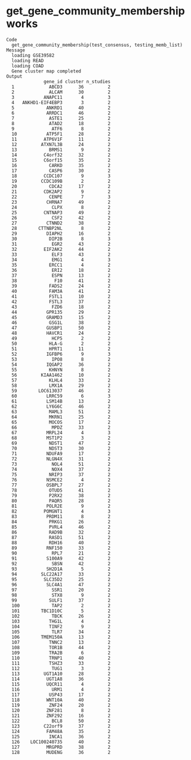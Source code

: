 # get_gene_community_membership works

    Code
      get_gene_community_membership(test_consensus, testing_memb_list)
    Message
      loading GSE39582
      loading READ
      loading COAD
      Gene cluster map completed
    Output
                  gene_id cluster n_studies
      1             ABCD3      36         2
      2             ALCAM      30         2
      3           ANAPC11       4         3
      4   ANKHD1-EIF4EBP3       3         2
      5            ANKRD1      40         2
      6            ARRDC1      46         2
      7             ASTE1      25         2
      8             ATAD2      18         2
      9              ATF6       8         2
      10           ATP5F1      28         2
      11          ATP6V1F      11         2
      12         ATXN7L3B      24         2
      13            BRMS1       9         2
      14          C4orf32      32         2
      15          C6orf15      35         2
      16            CARKD      35         2
      17            CASP6      30         2
      18          CCDC107       9         3
      19         CCDC109B       2         2
      20            CDCA2      17         2
      21          CDK2AP2       9         2
      22            CENPE       7         3
      23           CHRNA7      49         2
      24             CLPX       8         2
      25          CNTNAP3      49         2
      26             CSF2      42         2
      27           CTNND2      38         2
      28        CTTNBP2NL       8         2
      29           DIAPH2      16         2
      30            DIP2B       8         3
      31             EGR2      43         2
      32          EIF2AK2      44         2
      33             ELF3      43         2
      34             EMG1       4         3
      35            ERCC1       4         2
      36             ERI2      18         2
      37             ESPN      13         2
      38              F10      41         2
      39            FADS2      24         2
      40            FAM3A      41         2
      41            FSTL1      10         2
      42            FSTL3      37         2
      43             FZD6      18         2
      44           GPR135      29         2
      45           GRAMD3      15         2
      46            GSG1L      38         2
      47           GUSBP1      50         2
      48           HAVCR1      24         2
      49             HCP5       2         2
      50            HLA-G       2         2
      51            HPRT1      11         2
      52           IGFBP6       9         3
      53             IPO8       8         2
      54           IQGAP2      36         2
      55            KHNYN       8         2
      56         KIAA1462      10         2
      57            KLHL4      33         2
      58            LMX1A      29         2
      59        LOC613037      46         2
      60           LRRC59       6         3
      61           LSM14B      13         2
      62           LY6G6C      46         2
      63            MAML3      51         2
      64            MKRN1      25         2
      65            MOCOS      17         2
      66             MPDZ      33         2
      67           MRPL24       4         3
      68           MST1P2       3         2
      69            NDST1      47         2
      70            NDST3      30         2
      71           NDUFA9      17         2
      72           NLGN4X      31         2
      73             NOL4      51         2
      74             NOX4      37         2
      75            NRIP3      37         2
      76           NSMCE2       4         2
      77           OSBPL7      27         2
      78            OTUD5      41         2
      79            P2RX2      38         2
      80            PAQR5      28         2
      81           POLR2E       9         2
      82          POMGNT1       4         3
      83           PRDM11       8         2
      84            PRKG1      26         2
      85            PVRL4      46         2
      86            RAD9B      32         2
      87            RASD1      51         2
      88            RDH16      40         2
      89           RNF150      33         2
      90             RPL7      21         2
      91           S100A9      42         2
      92             SBSN      42         2
      93           SH2D1A       5         2
      94         SLC22A17      33         2
      95          SLC35D2      25         2
      96           SLC4A1      47         2
      97             SSR1      20         2
      98             STX8       9         2
      99            SULF1      37         2
      100            TAP2       2         2
      101        TBC1D10C       5         2
      102            TBCK      26         2
      103           THG1L       4         2
      104           TINF2       9         2
      105            TLR7      34         2
      106        TMEM150A      13         2
      107           TNNC2      13         2
      108           TOR1B      44         2
      109           TRA2B       6         2
      110           TRNP1      40         2
      111           TSHZ3      33         2
      112            TUG1       3         2
      113         UGT1A10      28         2
      114          UGT1A8      36         2
      115          UQCR11       4         2
      116            URM1       4         2
      117           USP43      17         2
      118          WNT10A      40         2
      119           ZNF24      20         2
      120          ZNF281       8         2
      121          ZNF292      16         2
      122            BCL8      50         2
      123         C22orf9      37         2
      124          FAM48A      35         2
      125           INCA1      36         2
      126    LOC100240735      40         2
      127          MRGPRD      38         2
      128          MUDENG      36         2

